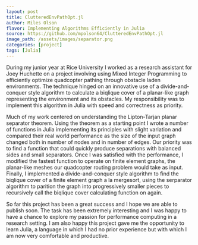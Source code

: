 ```yaml
---
layout: post
title: ClutteredEnvPathOpt.jl
author: Miles Olson
flavor: Implementing Algorithms Efficiently in Julia
source: https://github.com/mpolson64/ClutteredEnvPathOpt.jl
image_path: /assets/images/separator.png
categories: [project]
tags: [Julia]
---
```


During my junior year at Rice University I worked as a research assistant for Joey Huchette on a project involving using Mixed Integer Programming to efficiently optimize quadcopter pathing through obstacle laden environments.
The technique hinged on an innovative use of a divide-and-conquer style algorithm to calculate a biqlique cover of a planar-like graph representing the environment and its obstacles.
My responsibility was to implement this algorithm in Julia with speed and correctness as priority.

Much of my work centered on understanding the Lipton-Tarjan planar separator theorem.
Using the theorem as a starting point I wrote a number of functions in Julia implementing its principles with slight variation and compared their real world performance as the size of the input graph changed both in number of nodes and in number of edges.
Our priority was to find a function that could quickly produce separations with balanced sides and small separators.
Once I was satisfied with the performance, I modified the fastest function to operate on finite element graphs, the planar-like meshes our quadcopter routing problem would take as input.
Finally, I implemented a divide-and-conquer style algorithm to find the biqlique cover of a finite element graph a la mergesort, using the serparator algorithm to parition the graph into progressively smaller pieces to recursively call the biqlique cover calculating function on again.

So far this project has been a great success and I hope we are able to publish soon.
The task has been extremely interesting and I was happy to have a chance to explore my passion for performance computing in a research setting.
I am also happy this project gave me the opportunity to learn Julia, a language in which I had no prior experience but with which I am now very comfortable and productive.